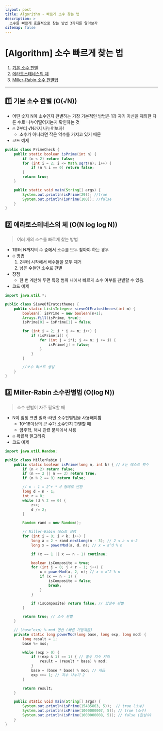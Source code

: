 ```yaml
---
layout: post
title: Algorithm - 빠르게 소수 찾는 법
description: >
  소수를 빠르게 효율적으로 찾는 방법 3가지를 알아보자
sitemap: false
---
```


# [Algorithm] 소수 빠르게 찾는 법

1. [기본 소수 판별](#1️⃣-기본-소수-판별-on)
2. [에라토스테네스의 체](#2️⃣-에라토스테네스의-체-on-log-log-n)
3. [Miller-Rabin 소수 판별법](#3️⃣-miller-rabin-소수판별법-olog-n)

---

## 1️⃣ 기본 소수 판별 (O(√N))

- 어떤 숫자 N이 소수인지 판별하는 가장 기본적인 방법은 1과 자기 자신을 제외한 다른 수로 나누어떨어지는지 확인하는 것
- 🔥 2부터 √N까지 나누어보자!
  - 소수가 아니라면 작은 약수를 가지고 있기 때문
- 코드 예제

```java
public class PrimeCheck {
    public static boolean isPrime(int n) {
        if (n < 2) return false;
        for (int i = 2; i <= Math.sqrt(n); i++) {
            if (n % i == 0) return false;
        }
        return true;
    }

    public static void main(String[] args) {
        System.out.println(isPrime(29)); //true
        System.out.println(isPrime(100)); //false
    }
}
```

## 2️⃣ 에라토스테네스의 체 (O(N log log N))

> 여러 개의 소수를 빠르게 찾는 방법

- 1부터 N까지의 수 중에서 소수를 모두 찾아야 하는 경우
- 🔥 방법
  1. 2부터 시작해서 배수들을 모두 제거
  2. 남은 수들만 소수로 판별
- 장점
  - 한 번 계산해 두면 특정 범위 내에서 빠르게 소수 여부를 판별할 수 있음.
- 코드 예제

```java
import java.util.*;

public class SieveOfEratosthenes {
    public static List<Integer> sieveOfEratosthenes(int n) {
        boolean[] isPrime = new boolean[n+1];
        Arrays.fill(isPrime, true);
        isPrime[0] = isPrime[1] = false;

        for (int i = 2; i * i <= n; i++) {
            if (isPrime[i]) {
                for (int j = i*i; j <= n; j += i) {
                    isPrime[j] = false;
                }
            }
        }

        //소수 리스트 생성
    }
}
```

## 3️⃣ Miller-Rabin 소수판별법 (O(log N))

> 소수 판별이 자주 필요할 때

- N이 엄청 크면 밀러-라빈 소수판별법을 사용해야함
  - 10^18이상의 큰 수가 소수인지 판별할 때
  - 암후학, 해시 관련 문제에서 사용
- 🔥 확률적 알고리즘
- 코드 예제

```java
import java.util.Random;

public class MillerRabin {
    public static boolean isPrime(long n, int k) { // k는 테스트 횟수
        if (n < 2) return false;
        if (n == 2 || n == 3) return true;
        if (n % 2 == 0) return false;

        // n - 1 = 2^r * d 형태로 변환
        long d = n - 1;
        int r = 0;
        while (d % 2 == 0) {
            r++;
            d /= 2;
        }

        Random rand = new Random();

        // Miller-Rabin 테스트 실행
        for (int i = 0; i < k; i++) {
            long a = 2 + rand.nextLong(n - 3); // 2 ≤ a ≤ n-2
            long x = powerMod(a, d, n); // x = a^d % n

            if (x == 1 || x == n - 1) continue;

            boolean isComposite = true;
            for (int j = 0; j < r - 1; j++) {
                x = powerMod(x, 2, n); // x = x^2 % n
                if (x == n - 1) {
                    isComposite = false;
                    break;
                }
            }

            if (isComposite) return false; // 합성수 판별
        }

        return true; // 소수 판별
    }

    // (base^exp) % mod 연산 (빠른 거듭제곱)
    private static long powerMod(long base, long exp, long mod) {
        long result = 1;
        base %= mod;

        while (exp > 0) {
            if ((exp & 1) == 1) { // 홀수 지수 처리
                result = (result * base) % mod;
            }
            base = (base * base) % mod; // 제곱
            exp >>= 1; // 지수 나누기 2
        }

        return result;
    }

    public static void main(String[] args) {
        System.out.println(isPrime(15485863, 5));  // true (소수)
        System.out.println(isPrime(1000000007, 5)); // true (소수)
        System.out.println(isPrime(1000000008, 5)); // false (합성수)
    }
}
```
